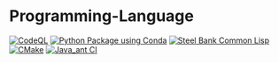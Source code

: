 # Programming-Language

[![CodeQL](https://github.com/Masrik-Dahir/Programming-Language/actions/workflows/codeql-analysis.yml/badge.svg)](https://github.com/Masrik-Dahir/Programming-Language/actions/workflows/codeql-analysis.yml)
[![Python Package using Conda](https://github.com/Masrik-Dahir/Programming-Language/actions/workflows/python-package-conda.yml/badge.svg)](https://github.com/Masrik-Dahir/Programming-Language/actions/workflows/python-package-conda.yml)
[![Steel Bank Common Lisp](https://github.com/Masrik-Dahir/Programming-Language/actions/workflows/main.yml/badge.svg)](https://github.com/Masrik-Dahir/Programming-Language/actions/workflows/main.yml)
[![CMake](https://github.com/Masrik-Dahir/Programming-Language/actions/workflows/cmake.yml/badge.svg)](https://github.com/Masrik-Dahir/Programming-Language/actions/workflows/cmake.yml)
[![Java_ant CI](https://github.com/Masrik-Dahir/Programming-Language/actions/workflows/ant.yml/badge.svg)](https://github.com/Masrik-Dahir/Programming-Language/actions/workflows/ant.yml)
